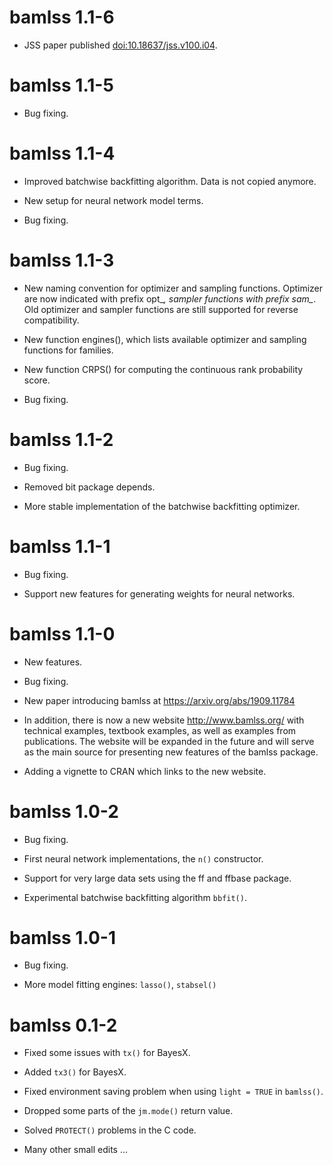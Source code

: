 # bamlss 1.1-6

* JSS paper published <doi:10.18637/jss.v100.i04>.

# bamlss 1.1-5

* Bug fixing.

# bamlss 1.1-4

* Improved batchwise backfitting algorithm. Data is not copied anymore.

* New setup for neural network model terms.

* Bug fixing.

# bamlss 1.1-3

* New naming convention for optimizer and sampling functions.
  Optimizer are now indicated with prefix opt_*, sampler
  functions with prefix sam_*. Old optimizer and sampler
  functions are still supported for reverse compatibility.

* New function engines(), which lists available optimizer and sampling
  functions for families.

* New function CRPS() for computing the continuous rank probability score.

* Bug fixing.

# bamlss 1.1-2

* Bug fixing.

* Removed bit package depends.

* More stable implementation of the batchwise backfitting optimizer.

# bamlss 1.1-1

* Bug fixing.

* Support new features for generating weights for neural networks.

# bamlss 1.1-0

* New features.

* Bug fixing.

* New paper introducing bamlss at <https://arxiv.org/abs/1909.11784>

* In addition, there is now a new website <http://www.bamlss.org/> with technical examples, textbook
  examples, as well as examples from publications. The website will be expanded in the future and
  will serve as the main source for presenting new features of the bamlss package.

* Adding a vignette to CRAN which links to the new website.


# bamlss 1.0-2

* Bug fixing.

* First neural network implementations, the `n()` constructor.

* Support for very large data sets using the ff and ffbase package.

* Experimental batchwise backfitting algorithm `bbfit()`.


# bamlss 1.0-1

* Bug fixing.

* More model fitting engines: `lasso()`, `stabsel()`


# bamlss 0.1-2

* Fixed some issues with `tx()` for BayesX.

* Added `tx3()` for BayesX.

* Fixed environment saving problem when using `light = TRUE` in `bamlss()`.

* Dropped some parts of the `jm.mode()` return value.

* Solved `PROTECT()` problems in the C code.

* Many other small edits ...
